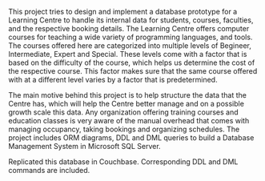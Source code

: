 This project tries to design and implement a database prototype for a Learning Centre to handle its internal data for students, courses, faculties, and the respective booking details. The Learning Centre offers computer courses for teaching a wide variety of programming languages, and tools. The courses offered here are categorized into multiple levels of Begineer, Intermediate, Expert and Special. These levels come with a factor that is based on the difficulty of the course, which helps us determine the cost of the respective course. This factor makes sure that the same course offered with at a different level varies by a factor that is predetermined.

The main motive behind this project is to help structure the data that the Centre has, which will help the Centre better manage and on a possible growth scale this data. Any organization offering training courses and education classes is very aware of the manual overhead that comes with managing occupancy, taking bookings and organizing schedules. The project includes ORM diagrams, DDL and DML queries to build a Database Management System in Microsoft SQL Server.

Replicated this database in Couchbase. Corresponding DDL and DML commands are included.
